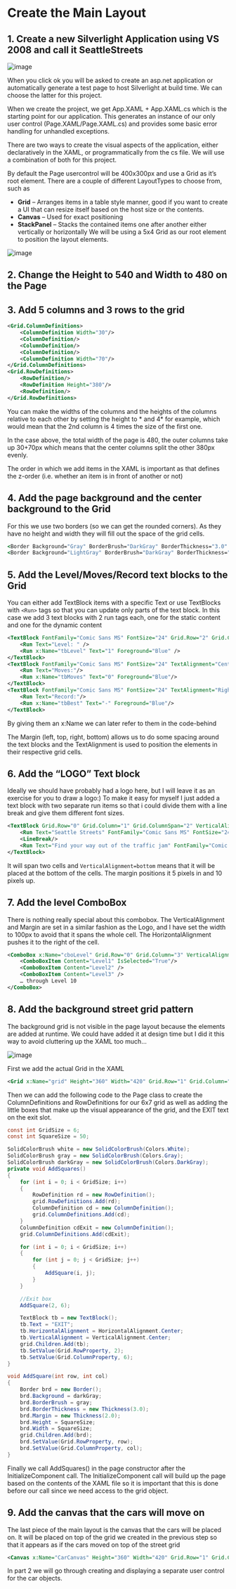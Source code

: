 # Create the Main Layout

## 1. Create a new Silverlight Application using VS 2008 and call it SeattleStreets

![image](assets/lab1-1.png)

When you click ok you will be asked to create an asp.net application or automatically generate a test page to host Silverlight at build time.  We can choose the latter for this project.

When we create the project, we get App.XAML + App.XAML.cs which is the starting point for our application.  This generates an instance of our only user control (Page.XAML/Page.XAML.cs) and provides some basic error handling for unhandled exceptions.

There are two ways to create the visual aspects of the application, either declaratively in the XAML, or programmatically from the cs file.
We will use a combination of both for this project.

By default the Page usercontrol will be 400x300px and use a Grid as it’s root element.  There are a couple of different LayoutTypes to choose from, such as

- **Grid** – Arranges items in a table style manner, good if you want to create a UI that can resize itself based on the host size or the contents.
- **Canvas** – Used for exact positioning
- **StackPanel** – Stacks the contained items one after another either vertically or horizontally
We will be using a 5x4 Grid as our root element to position the layout elements.

![image](assets/lab1-2.png)

## 2. Change the Height to 540 and Width to 480 on the Page

## 3. Add 5 columns and 3 rows to the grid

```xml
<Grid.ColumnDefinitions>
    <ColumnDefinition Width="30"/>
    <ColumnDefinition/>
    <ColumnDefinition/>
    <ColumnDefinition/>
    <ColumnDefinition Width="70"/>
</Grid.ColumnDefinitions>
<Grid.RowDefinitions>
    <RowDefinition/>
    <RowDefinition Height="380"/>
    <RowDefinition/>
</Grid.RowDefinitions>
```

You can make the widths of the columns and the heights of the columns relative to each other by setting the height to * and 4* for example, which would mean that the 2nd column is 4 times the size of the first one.

In the case above, the total width of the page is 480, the outer columns take up 30+70px which means that the center columns split the other 380px evenly.

The order in which we add items in the XAML is important as that defines the z-order (i.e. whether an item is in front of another or not)

## 4. Add the page background and the center background to the Grid

For this we use two borders (so we can get the rounded corners).  As they have no height and width they will fill out the space of the grid cells.

```cmd
<Border Background="Gray" BorderBrush="DarkGray" BorderThickness="3.0" CornerRadius="20" Grid.Row="0" Grid.Column="0" Grid.RowSpan="3" Grid.ColumnSpan="5"/>
<Border Background="LightGray" BorderBrush="DarkGray" BorderThickness="3.0" CornerRadius="20" Grid.Row="1" Grid.Column="1" Grid.ColumnSpan="3"/>
```

## 5. Add the Level/Moves/Record text blocks to the Grid

You can either add TextBlock items with a specific Text or use TextBlocks with `<Run>` tags so that you can update only parts of the text block. In this case we add 3 text blocks with 2 run tags each,  one for the static content and one for the dynamic content

```xml
<TextBlock FontFamily="Comic Sans MS" FontSize="24" Grid.Row="2" Grid.Column="1" Margin="5,0,0,0">
    <Run Text="Level: " />
    <Run x:Name="tbLevel" Text="1" Foreground="Blue" />
</TextBlock>
<TextBlock FontFamily="Comic Sans MS" FontSize="24" TextAlignment="Center" Grid.Row="2" Grid.Column="2">
    <Run Text="Moves:"/>
    <Run x:Name="tbMoves" Text="0" Foreground="Blue"/>
</TextBlock>
<TextBlock FontFamily="Comic Sans MS" FontSize="24" TextAlignment="Right" Grid.Row="2" Grid.Column="3" Margin="0,0,5,0" >
    <Run Text="Record:"/>
    <Run x:Name="tbBest" Text="-" Foreground="Blue"/>
</TextBlock>
```

By giving them an x:Name we can later refer to them in the code-behind

The Margin (left, top, right, bottom) allows us to do some spacing around the text blocks and the TextAlignment is used to position the elements in their respective grid cells.

## 6. Add the “LOGO” Text block

Ideally we should have probably had a logo here, but I will leave it as an exercise for you to draw a logo:) To make it easy for myself I just added a text block with two separate run items so that i could divide them with a line break and give them different font sizes.

```xml
<TextBlock Grid.Row="0" Grid.Column="1" Grid.ColumnSpan="2" VerticalAlignment="Bottom" Margin="5,0,0,10">
    <Run Text="Seattle Streets" FontFamily="Comic Sans MS" FontSize="24" />
    <LineBreak/>
    <Run Text="Find your way out of the traffic jam" FontFamily="Comic Sans MS" FontSize="12"/>
</TextBlock>
```

It will span two cells and `VerticalAlignment=bottom` means that it will be placed at the bottom of the cells. The margin positions it 5 pixels in and 10 pixels up.

## 7. Add the level ComboBox

There is nothing really special about this combobox. The VerticalAlignment and Margin are set in a similar fashion as the Logo, and I have set the width to 100px to avoid that it spans the whole cell. The HorizontalAlignment pushes it to the right of the cell.

```xml
<ComboBox x:Name="cboLevel" Grid.Row="0" Grid.Column="3" VerticalAlignment="Bottom" Margin="0,0,5,10" Width="100" HorizontalAlignment="Right">
    <ComboBoxItem Content="Level1" IsSelected="True"/>
    <ComboBoxItem Content="Level2" />
    <ComboBoxItem Content="Level3" />
    … through Level 10
</ComboBox>
```

## 8. Add the background street grid pattern

The background grid is not visible in the page layout because the elements are added at runtime.  We could have added it at design time but I did it this way to avoid cluttering up the XAML too much…

![image](assets/lab1-3.png)

First we add the actual Grid in the XAML

```xml
<Grid x:Name="grid" Height="360" Width="420" Grid.Row="1" Grid.Column="1" Grid.ColumnSpan="4" ShowGridLines="True"/>
```

Then we can add the following code to the Page class to create the ColumnDefinitions and RowDefinitions for our 6x7 grid as well as adding the little boxes that make up the visual appearance of the grid, and the EXIT text on the exit slot.

```csharp
const int GridSize = 6;
const int SquareSize = 50;

SolidColorBrush white = new SolidColorBrush(Colors.White);
SolidColorBrush gray = new SolidColorBrush(Colors.Gray);
SolidColorBrush darkGray = new SolidColorBrush(Colors.DarkGray);
private void AddSquares()
{
    for (int i = 0; i < GridSize; i++)
    {
        RowDefinition rd = new RowDefinition();
        grid.RowDefinitions.Add(rd);
        ColumnDefinition cd = new ColumnDefinition();
        grid.ColumnDefinitions.Add(cd);
    }
    ColumnDefinition cdExit = new ColumnDefinition();
    grid.ColumnDefinitions.Add(cdExit);

    for (int i = 0; i < GridSize; i++)
    {
        for (int j = 0; j < GridSize; j++)
        {
            AddSquare(i, j);
        }
    }

    //Exit box
    AddSquare(2, 6);

    TextBlock tb = new TextBlock();
    tb.Text = "EXIT";
    tb.HorizontalAlignment = HorizontalAlignment.Center;
    tb.VerticalAlignment = VerticalAlignment.Center;
    grid.Children.Add(tb);
    tb.SetValue(Grid.RowProperty, 2);
    tb.SetValue(Grid.ColumnProperty, 6);
}

void AddSquare(int row, int col)
{
    Border brd = new Border();
    brd.Background = darkGray;
    brd.BorderBrush = gray;
    brd.BorderThickness = new Thickness(3.0);
    brd.Margin = new Thickness(2.0);
    brd.Height = SquareSize;
    brd.Width = SquareSize;
    grid.Children.Add(brd);
    brd.SetValue(Grid.RowProperty, row);
    brd.SetValue(Grid.ColumnProperty, col);
}
```

Finally we call AddSquares() in the page constructor after the InitializeComponent call. The InitializeComponent call will build up the page based on the contents of the XAML file so it is important that this is done before our call since we need access to the grid object.

## 9. Add the canvas that the cars will move on

The last piece of the main layout is the canvas that the cars will be placed on.  It will be placed on top of the grid we created in the previous step so that it appears as if the cars moved on top of the street grid

```xml
<Canvas x:Name="CarCanvas" Height="360" Width="420" Grid.Row="1" Grid.Column="1" Grid.ColumnSpan="4"/>
```

In part 2 we will go through creating and displaying a separate user control for the car objects.